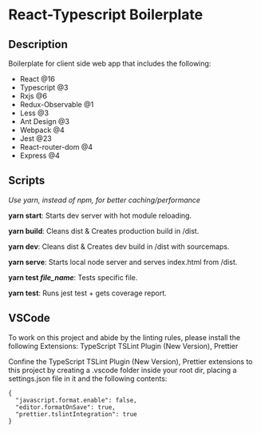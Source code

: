 # React-Typescript Boilerplate

## Description

Boilerplate for client side web app that includes the following:

- React @16
- Typescript @3
- Rxjs @6
- Redux-Observable @1
- Less @3
- Ant Design @3
- Webpack @4
- Jest @23
- React-router-dom @4
- Express @4

## Scripts

_Use yarn, instead of npm, for better caching/performance_

**yarn start**: Starts dev server with hot module reloading.

**yarn build**: Cleans dist & Creates production build in /dist.

**yarn dev**: Cleans dist & Creates dev build in /dist with sourcemaps.

**yarn serve**: Starts local node server and serves index.html from /dist.

**yarn test _file_name_**: Tests specific file.

**yarn test**: Runs jest test + gets coverage report.

## VSCode

To work on this project and abide by the linting rules, please install the following Extensions: TypeScript TSLint Plugin (New Version), Prettier

Confine the TypeScript TSLint Plugin (New Version), Prettier extensions to this project by creating a .vscode folder inside your root dir, placing a settings.json file in it and the following contents:

```
{
  "javascript.format.enable": false,
  "editor.formatOnSave": true,
  "prettier.tslintIntegration": true
}
```
